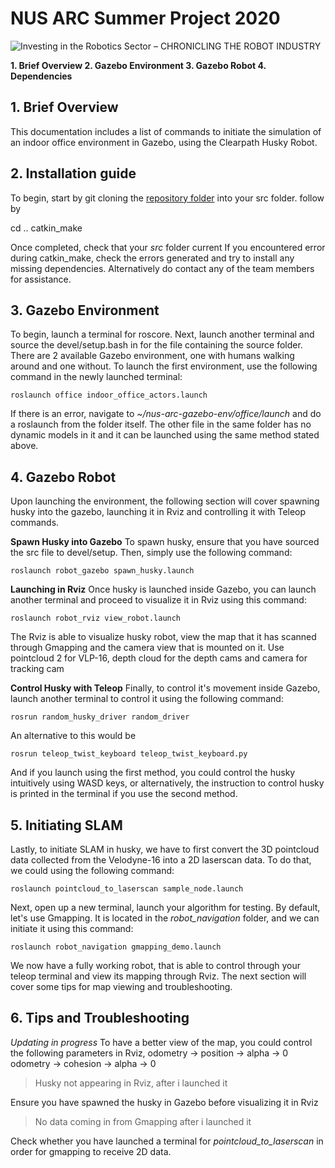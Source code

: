 


# NUS ARC Summer Project 2020
![Investing in the Robotics Sector – CHRONICLING THE ROBOT INDUSTRY](https://robotrabbi.com/wp-content/uploads/2015/03/clearpath-robotics-husky-e1426720202779-1940x1092.jpg)

 **1. Brief Overview 
 2. Gazebo Environment
 3. Gazebo Robot 
 4. Dependencies** 

## 1. Brief Overview
This documentation includes a list of commands to initiate the simulation of an indoor office environment in Gazebo, using the Clearpath Husky Robot. 

## 2. Installation guide 

To begin, start by git cloning the [repository folder](https://github.com/felixjhmong/nus-arc-gazebo-env) into your src folder. follow by 

cd ..
catkin_make 

Once completed, check that your *src* folder current 
If you encountered error during catkin_make, check the errors generated and try to install any missing dependencies. Alternatively do contact any of the team members for assistance. 

## 3. Gazebo Environment

To begin, launch a terminal for roscore. Next, launch another terminal and source the devel/setup.bash in for the file containing the source folder. There are 2 available Gazebo environment, one with humans walking around and one without. To launch the first environment, use the following command in the newly launched terminal: 

    roslaunch office indoor_office_actors.launch
 If there is an error, navigate to *~/nus-arc-gazebo-env/office/launch* and do a roslaunch from the folder itself. The other file in the same folder has no dynamic models in it and it can be launched using the same method stated above. 

## 4. Gazebo Robot
Upon launching the environment, the following section will cover spawning husky into the gazebo, launching it in Rviz and controlling it with Teleop commands. 

**Spawn Husky into Gazebo**
To spawn husky, ensure that you have sourced the src file to devel/setup. Then, simply use the following command:

    roslaunch robot_gazebo spawn_husky.launch

**Launching in Rviz**
Once husky is launched inside Gazebo, you can launch another terminal and proceed to visualize it in Rviz using this command:

    roslaunch robot_rviz view_robot.launch
The Rviz is able to visualize husky robot, view the map that it has scanned through Gmapping and the camera view that is mounted on it. Use pointcloud 2 for VLP-16, depth cloud for the depth cams and camera for tracking cam

**Control Husky with Teleop**
Finally, to control it's movement inside Gazebo, launch another terminal to control it using the following command:

    rosrun random_husky_driver random_driver
An alternative to this would be 

    rosrun teleop_twist_keyboard teleop_twist_keyboard.py
And if you launch using the first method, you could control the husky intuitively using WASD keys, or alternatively, the instruction to control husky is printed in the terminal if you use the second method.

## 5. Initiating SLAM 
Lastly, to initiate SLAM in husky, we have to first convert the 3D pointcloud data collected from the Velodyne-16 into a 2D laserscan data. To do that, we could using the following command: 

    roslaunch pointcloud_to_laserscan sample_node.launch
 
Next, open up a new terminal, launch your algorithm for testing. By default, let's use Gmapping. It is located in the *robot_navigation* folder, and we can initiate it using this command: 

    roslaunch robot_navigation gmapping_demo.launch
We now have a fully working robot, that is able to control through your teleop terminal and view its mapping through Rviz. The next section will cover some tips for map viewing and troubleshooting. 

## 6. Tips and Troubleshooting
*Updating in progress*
To have a better view of the map, you could control the following parameters in Rviz, 
odometry -> position -> alpha -> 0
odometry -> cohesion -> alpha -> 0 

> Husky not appearing in Rviz, after i launched it 

Ensure you have spawned the husky in Gazebo before visualizing it in Rviz 

> No data coming in from Gmapping after i launched it 

Check whether you have launched a terminal for *pointcloud_to_laserscan* in order for gmapping to receive 2D data. 

<!--stackedit_data:
eyJoaXN0b3J5IjpbLTE5MTM0NjU2ODksLTE4OTEzNDM5MTEsMT
I1NTc1MzAzMiwtMzAwMTgyNDg0LDM1MzcxMDIxOSwxMTU5MzQx
NDcxLC0xNzc5MzUwODMyLC05MjU4Njc2MzYsMTg2MjUwOTcwNV
19
-->